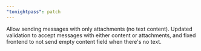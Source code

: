 ```yaml
---
"tonightpass": patch
---
```


Allow sending messages with only attachments (no text content). Updated validation to accept messages with either content or attachments, and fixed frontend to not send empty content field when there's no text.